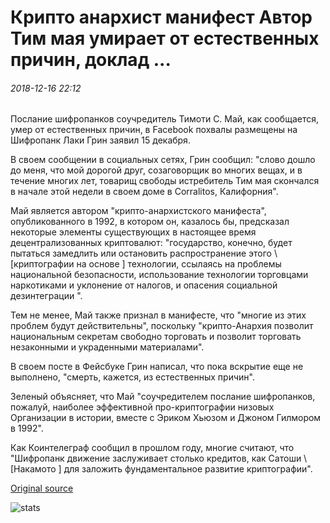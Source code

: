 # Крипто анархист манифест Автор Тим мая умирает от естественных причин, доклад ...

###### 2018-12-16 22:12

Послание шифропанков соучредитель Тимоти C. Май, как сообщается, умер от естественных причин, в Facebook похвалы размещены на Шифропанк Лаки Грин заявил 15 декабря.

В своем сообщении в социальных сетях, Грин сообщил: "слово дошло до меня, что мой дорогой друг, созаговорщик во многих вещах, и в течение многих лет, товарищ свободы истребитель Тим мая скончался в начале этой недели в своем доме в Corralitos, Калифорния".

Май является автором "крипто-анархистского манифеста", опубликованного в 1992, в котором он, казалось бы, предсказал некоторые элементы существующих в настоящее время децентрализованных криптовалют: "государство, конечно, будет пытаться замедлить или остановить распространение этого \ [криптографии на основе \] технологии, ссылаясь на проблемы национальной безопасности, использование технологии торговцами наркотиками и уклонение от налогов, и опасения социальной дезинтеграции ".

Тем не менее, Май также признал в манифесте, что "многие из этих проблем будут действительны", поскольку "крипто-Анархия позволит национальным секретам свободно торговать и позволит торговать незаконными и украденными материалами".

В своем посте в Фейсбуке Грин написал, что пока вскрытие еще не выполнено, "смерть, кажется, из естественных причин".

Зеленый объясняет, что Май "соучредителем послание шифропанков, пожалуй, наиболее эффективной про-криптографии низовых Организации в истории, вместе с Эриком Хьюзом и Джоном Гилмором в 1992".

Как Коинтелеграф сообщил в прошлом году, многие считают, что "Шифропанк движение заслуживает столько кредитов, как Сатоши \ [Накамото \] для заложить фундаментальное развитие криптографии".

[Original source](https://cointelegraph.com/news/crypto-anarchist-manifesto-author-tim-may-dies-of-natural-causes-report)

![stats](https://c.statcounter.com/11760860/0/a89fa40b/1/ "stats")
